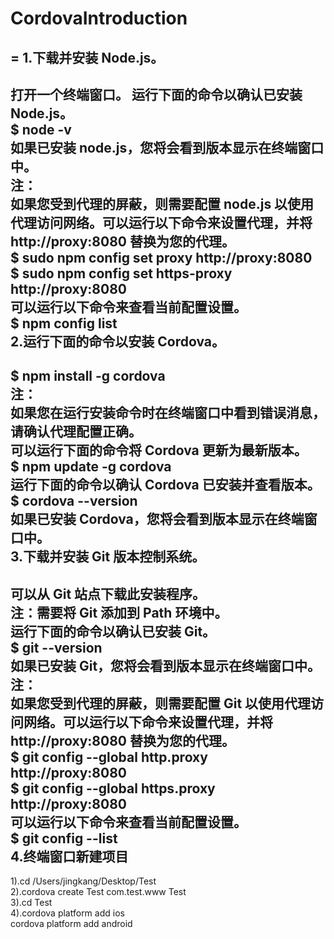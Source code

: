 # CordovaIntroduction
=
1.下载并安装 Node.js。
-
  打开一个终端窗口。 运行下面的命令以确认已安装 Node.js。<br/>
    $ node -v<br/>
  如果已安装 node.js，您将会看到版本显示在终端窗口中。<br/>
  注：<br/>
    如果您受到代理的屏蔽，则需要配置 node.js 以使用代理访问网络。可以运行以下命令来设置代理，并将 http://proxy:8080 替换为您的代理。<br/>
    $ sudo npm config set proxy http://proxy:8080<br/>
    $ sudo npm config set https-proxy http://proxy:8080<br/>
  可以运行以下命令来查看当前配置设置。<br/>
    $ npm config list<br/>
2.运行下面的命令以安装 Cordova。
-
  $ npm install -g cordova<br/>
  注：<br/>
    如果您在运行安装命令时在终端窗口中看到错误消息，请确认代理配置正确。<br/>
    可以运行下面的命令将 Cordova 更新为最新版本。<br/>
      $ npm update -g cordova<br/>
    运行下面的命令以确认 Cordova 已安装并查看版本。<br/>
      $ cordova --version<br/>
  如果已安装 Cordova，您将会看到版本显示在终端窗口中。<br/>
3.下载并安装 Git 版本控制系统。
-
  可以从 Git 站点下载此安装程序。<br/>
  注：需要将 Git 添加到 Path 环境中。<br/>
  运行下面的命令以确认已安装 Git。<br/>
    $ git --version<br/>
  如果已安装 Git，您将会看到版本显示在终端窗口中。<br/>
  注：<br/>
  如果您受到代理的屏蔽，则需要配置 Git 以使用代理访问网络。可以运行以下命令来设置代理，并将 http://proxy:8080 替换为您的代理。<br/>
    $ git config --global http.proxy http://proxy:8080<br/>
    $ git config --global https.proxy http://proxy:8080<br/>
  可以运行以下命令来查看当前配置设置。<br/>
    $ git config --list<br/>
4.终端窗口新建项目
-
  1).cd /Users/jingkang/Desktop/Test<br/>
  2).cordova create Test com.test.www Test<br/>
  3).cd Test<br/>
  4).cordova platform add ios<br/>
     cordova platform add android<br/>
